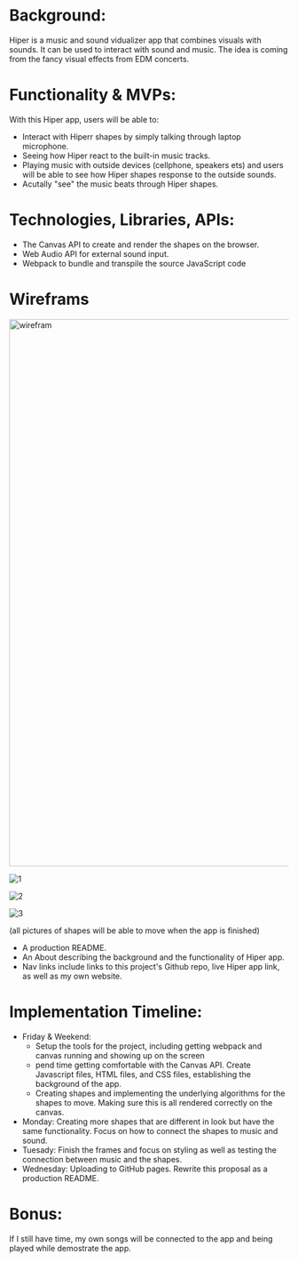 # Background:
Hiper is a music and sound vidualizer app that combines visuals with sounds. It can be used to interact with sound and music. The idea is coming from the fancy visual effects from EDM concerts. 


# Functionality & MVPs:
With this Hiper app, users will be able to:
- Interact with Hiperr shapes by simply talking through laptop microphone.
- Seeing how Hiper react to the built-in music tracks. 
- Playing music with outside devices (cellphone, speakers ets) and users will be able to see how Hiper shapes response to the outside sounds.
- Acutally "see" the music beats through Hiper shapes.

# Technologies, Libraries, APIs:
- The Canvas API to create and render the shapes on the browser.
- Web Audio API for external sound input. 
- Webpack to bundle and transpile the source JavaScript code


# Wireframs
<img width="985" alt="wirefram" src="https://user-images.githubusercontent.com/75951481/136617139-f4cde2c3-0db9-42d5-bf79-1bf795e7455b.png">

![1](https://user-images.githubusercontent.com/75951481/136612556-df7052e5-b34c-471a-bbc9-06e624c6515a.png)

![2](https://user-images.githubusercontent.com/75951481/136613030-ee9f14b9-5f1b-4d5a-9aa9-1cecd5f5d2b9.png)

![3](https://user-images.githubusercontent.com/75951481/136613197-4f06c809-551f-4dc5-94f0-5af210f124b7.jpeg)

(all pictures of shapes will be able to move when the app is finished)
- A production README.
- An About describing the background and the functionality of Hiper app.
- Nav links include links to this project's Github repo, live Hiper app link, as well as my own website.


# Implementation Timeline:
- Friday & Weekend: 
  * Setup the tools for the project, including getting webpack and canvas running and showing up on the screen 
  * pend time getting comfortable with the Canvas API. Create Javascript files, HTML files, and CSS files, establishing the background of the app. 
  * Creating shapes and implementing the underlying algorithms for the shapes to move. Making sure this is all rendered correctly on the canvas.
- Monday: Creating more shapes that are different in look but have the same functionality. Focus on how to connect the shapes to music and sound. 
- Tuesady: Finish the frames and focus on styling as well as testing the connection between music and the shapes. 
- Wednesday: Uploading to GitHub pages. Rewrite this proposal as a production README.

# Bonus:
If I still have time, my own songs will be connected to the app and being played while demostrate the app. 


